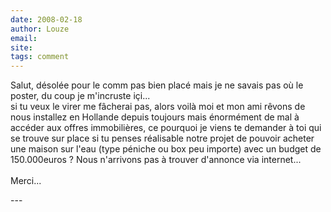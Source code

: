 ```yaml
---
date: 2008-02-18
author: Louze
email: 
site: 
tags: comment
---
```


<p>
Salut, désolée pour le comm pas bien placé mais je ne savais pas où le poster, du coup je m'incruste içi...<br/>
si tu veux le virer me fâcherai pas, alors voilà moi et mon ami rêvons de nous installez en Hollande depuis toujours mais énormément de mal à accéder aux offres immobilières, ce pourquoi je viens te demander à toi qui se trouve sur place si tu penses réalisable notre projet de pouvoir acheter une maison sur l'eau (type péniche ou box peu importe) avec un budget de 150.000euros ? Nous n'arrivons pas à trouver d'annonce via internet...
<br/><br/>
Merci...
</p>
<!--81.250.225.243-->
---